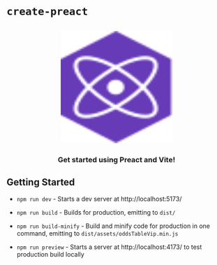 # `create-preact`

<h2 align="center">
  <img height="256" width="256" src="./src/assets/preact.svg">
</h2>

<h3 align="center">Get started using Preact and Vite!</h3>

## Getting Started

-   `npm run dev` - Starts a dev server at http://localhost:5173/

-   `npm run build` - Builds for production, emitting to `dist/`

-   `npm run build-minify` - Build and minify code for production in one command, emitting to `dist/assets/oddsTableVip.min.js`

-   `npm run preview` - Starts a server at http://localhost:4173/ to test production build locally
